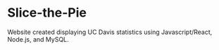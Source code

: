 # Slice-the-Pie

Website created displaying UC Davis statistics using Javascript/React, Node.js, and MySQL.
